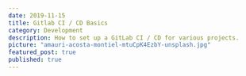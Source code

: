 ```yaml
---
date: 2019-11-15
title: Gitlab CI / CD Basics
category: Development
description: How to set up a GitLab CI / CD for various projects.
picture: "amauri-acosta-montiel-mtuCpK4EzbY-unsplash.jpg"
featured_post: true
published: true
---
```

